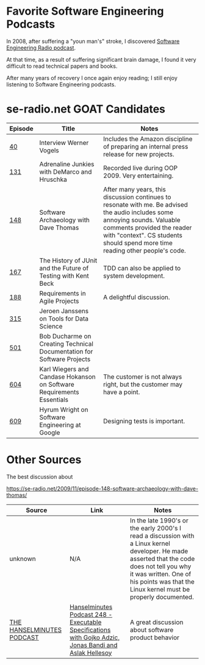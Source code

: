 # Favorite Software Engineering Podcasts #

In 2008, after suffering a "youn man's" stroke, I discovered [Software Engineering Radio podcast](https://se-radio.net/).

At that time, as a result of suffering significant brain damage, I found it very difficult to read technical papers and books.

After many years of recovery I once again enjoy reading; I still enjoy listening to Software Engineering podcasts.


# se-radio.net GOAT Candidates #

| Episode | Title | Notes |
|---------|-------|-------|
| [40](https://se-radio.net/2006/12/episode-40-interview-werner-vogels/) | Interview Werner Vogels | Includes the Amazon discipline of preparing an internal press release for new projects. |
| [131](https://se-radio.net/2009/04/episode-131-adrenaline-junkies-with-demarco-and-hruschka/) | Adrenaline Junkies with DeMarco and Hruschka | Recorded live during OOP 2009.  Very entertaining. |
| [148](https://se-radio.net/2009/11/episode-148-software-archaeology-with-dave-thomas/) | Software Archaeology with Dave Thomas | After many years, this discussion continues to resonate with me.  Be advised the audio includes some annoying sounds. Valuable comments provided the reader with "context".  CS students should spend more time reading other people's code.|
| [167](https://se-radio.net/2010/09/episode-167-the-history-of-junit-and-the-future-of-testing-with-kent-beck/) | The History of JUnit and the Future of Testing with Kent Beck | TDD can also be applied to system development. |
| [188](https://se-radio.net/2012/09/episode-188-requirements-in-agile-projects/) | Requirements in Agile Projects | A delightful discussion. |
| [315](https://se-radio.net/2018/01/se-radio-episode-315-jeroen-janssens-on-tools-for-data-science/) | Jeroen Janssens on Tools for Data Science | |
| [501](https://se-radio.net/2022/03/episode-501-bob-ducharme-on-creating-technical-documentation-for-software-projects/) | Bob Ducharme on Creating Technical Documentation for Software Projects | |
| [604](https://se-radio.net/2024/02/se-radio-604-karl-wiegers-and-candase-hokanson-on-software-requirements-essentials/) | Karl Wiegers and Candase Hokanson on Software Requirements Essentials | The customer is not always right, but the customer may have a point. |
| [609](https://se-radio.net/2024/03/se-radio-609-hyrum-wright-on-software-engineering-at-google/) | Hyrum Wright on Software Engineering at Google | Designing tests is important. |

# Other Sources #
The best discussion about 


https://se-radio.net/2009/11/episode-148-software-archaeology-with-dave-thomas/


| Source | Link | Notes |
|--------|------|-------|
| unknown | N/A | In the late 1990's or the early 2000's I read a discussion with a Linux kernel developer.  He made asserted that the code does not tell you why it was written.  One of his points was that the Linux kernel must be properly documented. |
| [THE HANSELMINUTES PODCAST](https://www.hanselminutes.com/) | [Hanselminutes Podcast 248 - Executable Specifications with Gojko Adzic, Jonas Bandi and Aslak Hellesoy](https://www.hanselman.com/blog/hanselminutes-podcast-248-executable-specifications-with-gojko-adzic-jonas-bandi-and-aslak-hellesoy) | A great discussion about software product behavior |
